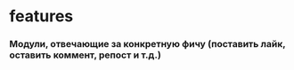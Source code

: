# features
### Модули, отвечающие за конкретную фичу (поставить лайк, оставить коммент, репост и т.д.)
